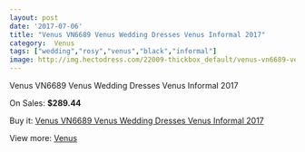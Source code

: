 ```yaml
---
layout: post
date: '2017-07-06'
title: "Venus VN6689 Venus Wedding Dresses Venus Informal 2017"
category:  Venus
tags: ["wedding","rosy","venus","black","informal"]
image: http://img.hectodress.com/22009-thickbox_default/venus-vn6689-venus-wedding-dresses-venus-informal-2012.jpg
---
```

Venus VN6689 Venus Wedding Dresses Venus Informal 2017

On Sales: **$289.44**
<a href="https://www.hectodress.com/-venus/10196-venus-vn6689-venus-wedding-dresses-venus-informal-2012.html"><amp-img layout="responsive" width="600" height="600" src="//img.hectodress.com/22009-thickbox_default/venus-vn6689-venus-wedding-dresses-venus-informal-2012.jpg" alt="Venus VN6689 Venus Wedding Dresses Venus Informal 2017 0" /></a>
<a href="https://www.hectodress.com/-venus/10196-venus-vn6689-venus-wedding-dresses-venus-informal-2012.html"><amp-img layout="responsive" width="600" height="600" src="//img.hectodress.com/22010-thickbox_default/venus-vn6689-venus-wedding-dresses-venus-informal-2012.jpg" alt="Venus VN6689 Venus Wedding Dresses Venus Informal 2017 1" /></a>

Buy it: [Venus VN6689 Venus Wedding Dresses Venus Informal 2017](https://www.hectodress.com/-venus/10196-venus-vn6689-venus-wedding-dresses-venus-informal-2012.html "Venus VN6689 Venus Wedding Dresses Venus Informal 2017")

View more: [ Venus](https://www.hectodress.com/167--venus " Venus")